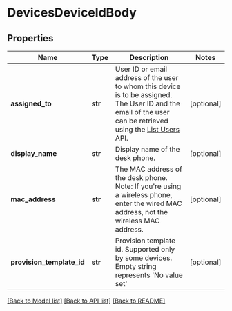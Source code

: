 # DevicesDeviceIdBody

## Properties
Name | Type | Description | Notes
------------ | ------------- | ------------- | -------------
**assigned_to** | **str** | User ID or email address of the user to whom this device is to be assigned. The User ID and the email of the user can be retrieved using the [List Users](https://marketplace.zoom.us/docs/api-reference/zoom-api/methods#operation/users) API. | [optional] 
**display_name** | **str** | Display name of the desk phone. | [optional] 
**mac_address** | **str** | The MAC address of the desk phone.   Note: If you&#x27;re using a wireless phone, enter the wired MAC address, not the wireless MAC address. | [optional] 
**provision_template_id** | **str** | Provision template id. Supported only by some devices. Empty string represents &#x27;No value set&#x27; | [optional] 

[[Back to Model list]](../README.md#documentation-for-models) [[Back to API list]](../README.md#documentation-for-api-endpoints) [[Back to README]](../README.md)

